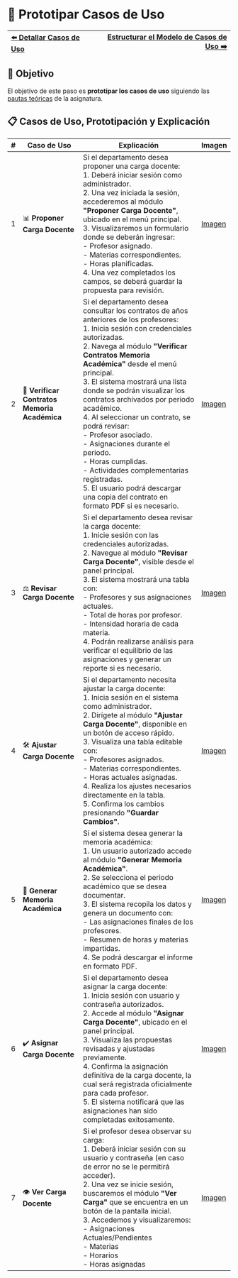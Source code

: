 # 📝 Prototipar Casos de Uso

| [⬅️ Detallar Casos de Uso](DetallarCasosDeUso.md) | [Estructurar el Modelo de Casos de Uso ➡️](EstructurarCasosDeUso.md) |
|:--|--:|

## 🎯 **Objetivo**
El objetivo de este paso es **prototipar los casos de uso** siguiendo las [pautas teóricas](https://github.com/mmasias/IdSw1/blob/main/temario/contenidos/CdU.ICdU.md) de la asignatura.

## 📋 **Casos de Uso, Prototipación y Explicación**  

| **#** | **Caso de Uso**                              | **Explicación** | **Imagen**                                                                                                                                                                                                |  
|-------|----------------------------------------------|---------------|------------------------------------------------------------------------------------------------------------------------------------------------------------------------------------------------------------|  
| 1     | 📊 **Proponer Carga Docente**                | Si el departamento desea proponer una carga docente: <br> 1. Deberá iniciar sesión como administrador. <br> 2. Una vez iniciada la sesión, accederemos al módulo **"Proponer Carga Docente"**, ubicado en el menú principal. <br> 3. Visualizaremos un formulario donde se deberán ingresar: <br> - Profesor asignado. <br> - Materias correspondientes. <br> - Horas planificadas. <br> 4. Una vez completados los campos, se deberá guardar la propuesta para revisión.|[Imagen](/images/BocetosPrototipos/)|
| 2     | 📜 **Verificar Contratos Memoria Académica** | Si el departamento desea consultar los contratos de años anteriores de los profesores: <br> 1. Inicia sesión con credenciales autorizadas. <br> 2. Navega al módulo **"Verificar Contratos Memoria Académica"** desde el menú principal. <br> 3. El sistema mostrará una lista  donde se podrán visualizar los contratos archivados por periodo académico. <br> 4. Al seleccionar un contrato, se podrá revisar: <br> - Profesor asociado. <br> - Asignaciones durante el periodo. <br> - Horas cumplidas. <br> - Actividades complementarias registradas. <br> 5. El usuario podrá descargar una copia del contrato en formato PDF si es necesario.   |  [Imagen](/images/BocetosPrototipos/)|
| 3     | ⚖️ **Revisar Carga Docente**                 | Si el departamento desea revisar la carga docente: <br> 1. Inicie sesión con las credenciales autorizadas. <br> 2. Navegue al módulo **"Revisar Carga Docente"**, visible desde el panel principal. <br> 3. El sistema mostrará una tabla con: <br> - Profesores y sus asignaciones actuales. <br> - Total de horas por profesor. <br> - Intensidad horaria de cada materia. <br> 4. Podrán realizarse análisis para verificar el equilibrio de las asignaciones y generar un reporte si es necesario. | [Imagen](/images/BocetosPrototipos/)| 
| 4     | 🛠️ **Ajustar Carga Docente**                 |Si el departamento necesita ajustar la carga docente: <br> 1. Inicia sesión en el sistema como administrador. <br> 2. Dirígete al módulo **"Ajustar Carga Docente"**, disponible en un botón de acceso rápido. <br> 3. Visualiza una tabla editable con: <br> - Profesores asignados. <br> - Materias correspondientes. <br> - Horas actuales asignadas. <br> 4. Realiza los ajustes necesarios directamente en la tabla. <br> 5. Confirma los cambios presionando **"Guardar Cambios"**.| [Imagen](/images/BocetosPrototipos/)|  
| 5     | 📑 **Generar Memoria Académica**             |Si el sistema desea generar la memoria académica: <br> 1. Un usuario autorizado accede al módulo **"Generar Memoria Académica"**. <br> 2. Se selecciona el periodo académico que se desea documentar. <br> 3. El sistema recopila los datos y genera un documento con: <br> - Las asignaciones finales de los profesores. <br> - Resumen de horas y materias impartidas. <br> 4. Se podrá descargar el informe en formato PDF.| [Imagen](/images/BocetosPrototipos/)| 
| 6     | ✔️ **Asignar Carga Docente**                 | Si el departamento desea asignar la carga docente: <br> 1. Inicia sesión con usuario y contraseña autorizados. <br> 2. Accede al módulo **"Asignar Carga Docente"**, ubicado en el panel principal. <br> 3. Visualiza las propuestas revisadas y ajustadas previamente. <br> 4. Confirma la asignación definitiva de la carga docente, la cual será registrada oficialmente para cada profesor. <br> 5. El sistema notificará que las asignaciones han sido completadas exitosamente. |[Imagen](/images/BocetosPrototipos/) |
| 7     | 👁️ **Ver Carga Docente**                     |Si el profesor desea observar su carga: <br> 1. Deberá iniciar sesión con su usuario y contraseña (en caso de error no se le permitirá acceder). <br> 2. Una vez se inicie sesión, buscaremos el módulo **"Ver Carga"** que se encuentra en un botón de la pantalla inicial. <br> 3. Accedemos y visualizaremos: <br> - Asignaciones Actuales/Pendientes <br> - Materias <br> - Horarios <br> - Horas asignadas | [Imagen](/images/BocetosPrototipos/NombreUsuario.mp4) ||